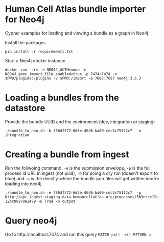 # Human Cell Atlas bundle importer for Neo4j

Cypher examples for loading and viewing a bundle as a graph in Neo4j

Install the packages

`pip install -r requirements.txt`

Start a Neo4j docker instance

`docker run --rm -e NEO4J_AUTH=none -e NEO4J_apoc_import_file_enabled=true -p 7474:7474 -v $PWD/plugins:/plugins -v $PWD:/import -p 7687:7687 neo4j:3.3.3`

# Loading a bundles from the datastore

Provide the bundle UUID and the environment (dev, integration or staging)

`./bundle_to_neo.sh -b f804f372-6d3e-46d6-ba00-cec3c75122c7  -n integration`

# Creating a bundle from ingest

Run the follwoing command. `-e` is the submission envelope, `-p` is the full process id URL in ingest (not uuid), `-D` for doing a dry run (doesn't export to blue) and `-o` is the directly where the bundle json files will get written beofre loading into neo4j. 

`./bundle_to_neo.sh -e f804f372-6d3e-46d6-ba00-cec3c75122c7  -p http://api.ingest.staging.data.humancellatlas.org/processes/5b3cccc12e12bc00070e1479 -D True -o output`

# Query neo4j

Go to http://localhost:7474 and run this query `MATCH p=()-->() RETURN p`
